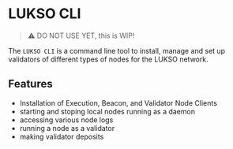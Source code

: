 # LUKSO CLI

> ⚠️ DO NOT USE YET, this is WIP!

The `LUKSO CLI` is a command line tool to install, manage and set up validators of different types of nodes for the LUKSO network.

## Features

- Installation of Execution, Beacon, and Validator Node Clients
- starting and stoping local nodes running as a daemon
- accessing various node logs
- running a node as a validator
- making validator deposits
